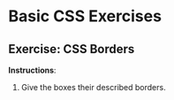 # Basic CSS Exercises

## Exercise: CSS Borders

**Instructions**:

1. Give the boxes their described borders.

